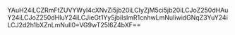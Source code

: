 YAuH24iLCZRmFtZUVYWyI4cXNvZi5jb20iLCIyZjM5ci5jb20iLCJoZ250dHAuY24iLCJoZ250dHIuY24iLCJieGt1Yy5jbiIsImR1cnhwLmNuIiwidGNqZ3YuY24iLCJ2d2h1bXZnLmNuIl0=VG9wT25l6Z4bXF==
